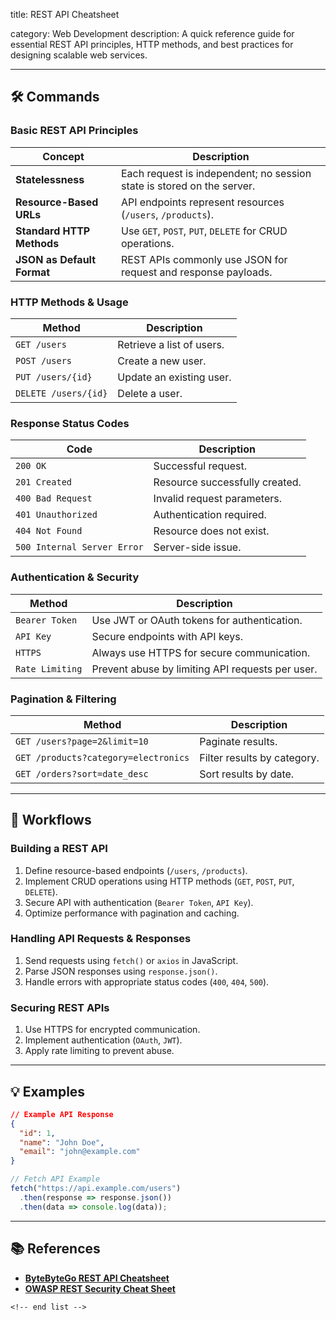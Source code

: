 title: REST API Cheatsheet

category: Web Development
description: A quick reference guide for essential REST API principles, HTTP methods, and best practices for designing scalable web services.

---

## 🛠️ Commands

### **Basic REST API Principles**

| Concept                          | Description                                                            |
| -------------------------------- | ---------------------------------------------------------------------- |
| **Statelessness**          | Each request is independent; no session state is stored on the server. |
| **Resource-Based URLs**    | API endpoints represent resources (`/users`, `/products`).         |
| **Standard HTTP Methods**  | Use `GET`, `POST`, `PUT`, `DELETE` for CRUD operations.        |
| **JSON as Default Format** | REST APIs commonly use JSON for request and response payloads.         |

### **HTTP Methods & Usage**

| Method                 | Description               |
| ---------------------- | ------------------------- |
| `GET /users`         | Retrieve a list of users. |
| `POST /users`        | Create a new user.        |
| `PUT /users/{id}`    | Update an existing user.  |
| `DELETE /users/{id}` | Delete a user.            |

### **Response Status Codes**

| Code                          | Description                    |
| ----------------------------- | ------------------------------ |
| `200 OK`                    | Successful request.            |
| `201 Created`               | Resource successfully created. |
| `400 Bad Request`           | Invalid request parameters.    |
| `401 Unauthorized`          | Authentication required.       |
| `404 Not Found`             | Resource does not exist.       |
| `500 Internal Server Error` | Server-side issue.             |

### **Authentication & Security**

| Method            | Description                                      |
| ----------------- | ------------------------------------------------ |
| `Bearer Token`  | Use JWT or OAuth tokens for authentication.      |
| `API Key`       | Secure endpoints with API keys.                  |
| `HTTPS`         | Always use HTTPS for secure communication.       |
| `Rate Limiting` | Prevent abuse by limiting API requests per user. |

### **Pagination & Filtering**

| Method                                 | Description                 |
| -------------------------------------- | --------------------------- |
| `GET /users?page=2&limit=10`         | Paginate results.           |
| `GET /products?category=electronics` | Filter results by category. |
| `GET /orders?sort=date_desc`         | Sort results by date.       |

---

## 🔄 Workflows

### **Building a REST API**

1. Define resource-based endpoints (`/users`, `/products`).
2. Implement CRUD operations using HTTP methods (`GET`, `POST`, `PUT`, `DELETE`).
3. Secure API with authentication (`Bearer Token`, `API Key`).
4. Optimize performance with pagination and caching.

### **Handling API Requests & Responses**

1. Send requests using `fetch()` or `axios` in JavaScript.
2. Parse JSON responses using `response.json()`.
3. Handle errors with appropriate status codes (`400`, `404`, `500`).

### **Securing REST APIs**

1. Use HTTPS for encrypted communication.
2. Implement authentication (`OAuth`, `JWT`).
3. Apply rate limiting to prevent abuse.

---

## 💡 Examples

```json
// Example API Response
{
  "id": 1,
  "name": "John Doe",
  "email": "john@example.com"
}
```

```javascript
// Fetch API Example
fetch("https://api.example.com/users")
  .then(response => response.json())
  .then(data => console.log(data));
```

---

## 📚 References

- **[ByteByteGo REST API Cheatsheet](https://bytebytego.com/guides/rest-api-cheatsheet/)**
- **[OWASP REST Security Cheat Sheet](https://cheatsheetseries.owasp.org/cheatsheets/REST_Security_Cheat_Sheet.html)**

```
<!-- end list -->
```
